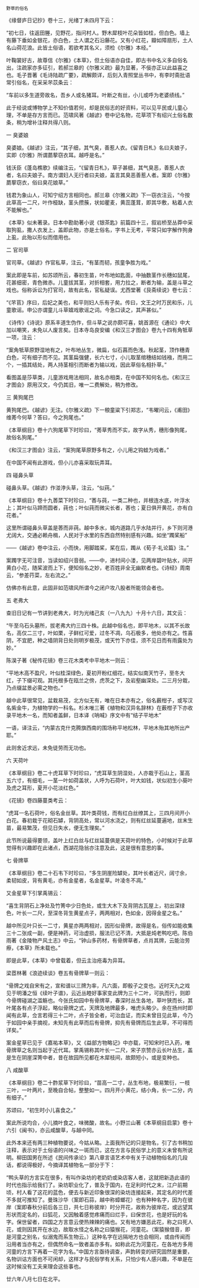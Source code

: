     野草的俗名 

   《缘督庐日记抄》卷十三，光绪丁未四月下云：

   “初七日，往返田塍，见野花，指问村人。野木犀枝叶花朵皆如桂，但白色。墙上有藤下垂如金银花，亦白色，土人谓之石沿藤花。又有小红花，瓣如障扇形，土人名山荷花浪。此皆土俗语，若欲考其名义，须检《尔雅》本经。”

   叶鞠裳好古，故尊信《尔雅》《本草》，但土俗语亦自佳，即古书中名义多自俗名出，注疏家亦多征引，若郝兰皋的《尔雅义疏》最为显著，不佞亦正以此益喜之也。毛子晋著《毛诗陆疏广要》，疏解颇详，后刻入青照堂丛书中，有李时斋批语常引俗名，在采采芣苡条云：

   “车前以多生道旁故名，吾乡人或名猪耳。叶断之有丝，小儿或呼为老婆绩线。”

   此于经说或博物学上不知价值若何，却是民俗志的好资料，可以见平民或儿童心理，不单是存方言而已。范啸风著《越谚》卷中记名物，花草项下有绍兴土俗名数条，稍为增补注释共得八则。

   一 臭婆娘

   臭婆娘。《越谚》注云，“其子细，其气臭，善惹人衣。《留青日札》名曰夫娘子，实即《尔雅》所谓蘮蒘窃衣耳。越呼是名。”

   钱沃臣《蓬岛樵歌》续编注云，“《留青日札》，草子甚细，其气臭恶，善惹人衣者，名曰夫娘子。南方谓妇人无行者曰夫娘，盖言其臭恶善惹人者。案即《尔雅》蘮蒘窃衣，俗曰臭花娘草。”

   钱君为象山人，可知宁绍方言相同也。郝兰皋《尔雅义疏》下一窃衣注云，“今按此草高一二尺，叶作桠缺，茎头攒蔟，状如瞿麦，黄蕊蓬茸，即其华敷，粘着人衣不能解也。”

   《本草》似未著录。日本中勘助著小说《银茶匙》前篇四十三，叙岩桥至丛莽中采取狗虱，撒人衣发上，盖即此物，亦是土俗名，字书上无考，平常只如字解作狗身上虱，此殆以形似而借用也。

   二 官司草

   官司草。《越谚》作官私草，注云，“有茎而韧，孩童争胜为戏。”

   案此即是车前，如苏颂所云，春初生苗，叶布地如匙面，中抽数茎作长穗如鼠尾，花甚细密，青色微赤。儿童拔其茎，对折相套，用力拉之，断者为输，盖是斗草之戏也。俗称诉讼为打官司，故有此名，官私疑误。尤西堂著《艮斋续说》卷七云：

   “《芣苢》序曰，后妃之美也，和平则妇人乐有子矣。传曰，文王之时万民和乐，儿童歌谣。申公亦谓童儿斗草嬉戏歌谣之词。今急口读之，其声甚似。”

   《诗传》《诗说》原系丰道生伪作，但斗草之说亦颇可喜，姚首源在《通论》中大加以嘲笑，未免以人废言矣。日本寺岛良安编《和汉三才图会》卷九十四有角牴草一项，注云：

   “案角牴草原野湿地有之，叶布地丛生，微扁，似石菖而色浅。秋起茎，顶作穗青白色，可有细子而不见。其茎扁强健，长六七寸，小儿取茎绾穗结如钱襁，而用二个，一插其结处，两人持茎相引而断者为输以戏，因此草俗名相扑草。”

   看图盖是莎草类，儿童游戏用法相同，故名亦相类，在中国不知何名也。《和汉三才图会》原用汉文，今仍其旧，唯一二费解处，稍为修改。

   三 黄狗尾巴

   黄狗尾巴。《越谚》无注。《尔雅义疏》下一稂童粱下引郑志，“韦曜问云，《甫田》维莠今何草？答曰，今之狗尾也。”

   《本草纲目》卷十六狗尾草下时珍曰，“莠草秀而不实，故字从秀，穗形像狗尾，故俗名狗尾。”

   《和汉三才图会》注云，“案狗尾草原野多有之，小儿用之钩蛙为戏者。”

   在中国不闻有此游戏，但小儿亦喜采取玩弄耳。

   四 碰鼻头草

   碰鼻头草。《越谚》作湴浡头草，注云，“似莼。”

   《本草纲目》卷十九莕菜下时珍曰，“莕与莼，一类二种也，并根连水底，叶浮水上；其叶似马蹄而圆者，莼也；叶似莼而微尖长者，莕也；夏日俱开黄花，亦有白花者。”

   这里所谓碰鼻头草盖是莕而非莼。越中多水，城内道路几乎水陆并行，乡下则河港尤阔大，交通必赖舟楫，人民对于水里的东西自然特别感有兴趣。如坐“躅桨船”

   ——《越谚》卷中注云，小而快，用脚踏桨，桨在后，躅从《荀子·礼论篇》注。”

   案躅字无可注音，当读如绍兴音弱。——中，进村间小溇，见两岸碧叶贴水，间开黄白小花，随桨波而上下，便知俗名之妙，老百姓非全无幽默者也。《诗经》周南云，“参差荇菜，左右流之。”

   仿佛亦有此意，此固非如范啸风所谓今之闭户攻八股者所能领会者也。

   五 老弗大

   查旧日记有一节讲到老弗大，时为光绪己亥（一八九九）十月十六日，其文云：

   “午至乌石头墓所，拔老弗大约三四十株。此越中俗名也，即平地木，以其不长故名，高仅二三寸，叶如栗，子鲜红可爱，过冬不凋，乌石极多，他处亦有之。性喜阴，不宜肥，种之墙阴背日处则明岁极茂，或天竹下亦佳，须不见日而有雨露处为妙。”

   陈淏子著《秘传花镜》卷三花木类考中平地木一则云：

   “平地木高不盈尺，叶似桂深绿色，夏初开粉红细花，结实似南天竹子，至冬大红，子下缀可观。其托根多在瓯兰之傍，虎茨之下，及岩壑幽深处。二三月分栽，乃点缀盆景必需之物也。”

   越中此草很常见，盆栽易茂，北方似无有，唯在日本亦有之，俗名薮柑子，或写汉名紫金牛，为植物学的一科名。杉木唯三著《植物和汉异名辞林》在薮柑子下亦收录平地木一名，而知者盖鲜，日本译《呐喊》序文中有“结子平地木”

   一语，译注云，“内蒙古克什克腾旗西南的围场称平地松林，平地木殆其地所出产耶。”

   此则舍近求远，未免徒劳而无功也。

   六 天荷叶

   《本草纲目》卷二十虎耳草下时珍曰，“虎耳草生阴湿处，人亦栽于石山上，茎高五六寸，有细毛，一茎一叶如荷盖状，人呼为石荷叶，叶大如钱，状似初生小葵叶及虎之耳形，夏开小花淡红色。”

   《花镜》卷四藤蔓类考云：

   “虎耳一名石荷叶，俗名金丝草。其叶类荷钱，而有红白丝缭其上，三四月间开小白花。春初栽于花砌石罅，背阴高处，常以河水浇之，则有红丝延蔓遍地，丝末生苗，最易繁茂，但见日失水，便无生理矣。”

   此节所说最得要领，盖叶上红白丝与红丝延蔓俱是天荷叶的特色，小时候对于此草觉得有兴趣即在此诸点，西湖花隐翁亦注意及此，这是很有意思的事。

   七 骨牌草

   《本草纲目》卷二十石韦下时珍曰，“多生阴崖险罅处，其叶长者近尺，阔寸余，柔韧如皮，背有黄毛，亦有金星者，名金星草。叶凌冬不凋。”

   又金星草下引掌禹锡云：

   “喜生背阴石上净处及竹箐中少日色处，或生大木下及背阴古瓦屋上，初出深绿色，叶长一二尺，至深冬背生黄星点子，两两相对，色如金，因得金星之名。”

   越中所见叶只长一二寸，黄星亦两两相对，因形似骨牌，故得是名，俗传如能收集三十二张成一副，便是神药，可治虚损，服法已记不清，大抵是炖老鸭吃吧。陈伯雨著《金陵物产风土志》中云，“钟山多药材，有骨牌草者，点肖其牌，云能治劳瘵，《本草》所未载也。”

   即是此草，《本草》中曾载着，但云主治疮毒为异耳。

   梁茝林著《浪迹续谈》卷五有骨牌草一则云：

   “骨牌之戏自宋有之，宣和谱以三牌为率，凡六面，即骰子之变也。近时天九之戏见于明潘之恒《续叶子谱》，云近丛睦好事家变此牌为三十二叶，可执而行，则即今骨牌碰湖之滥觞也。今张氏如园中有骨牌草，春深时丛生各地，草叶狭而长，其叶尾各有点子浮起，略似骨牌之式，天牌及地牌最多，唯虎头略少。余在扬州时即闻有此草，佥言若得三十二叶，点子皆全者，可治血证，而实未曾目见此草，今乃于如园中亲手摘视，未知先有此草而后有骨牌，抑先有骨牌而后生此草，不可得而详矣。”

   案金星草已见于《嘉祐本草》，又《益部方物略记》中亦载，可知宋时已入药，唯骨牌草之名则当起于近代耳。掌禹锡称其叶长一二尺，宋子京赞亦云长叶丛生，盖是生在阴崖深箐中者，昔在故园所见都在木犀枝间，故颇短小，或是变种也。

   八 咸酸草

   《本草纲目》卷二十酢浆草下时珍曰，“苗高一二寸，丛生布地，极易繁衍，一枝三叶，一叶两片，至晚自合帖，整整如一。四月开小黄花，结小角，长一二分，内有细子。”

   苏颂曰，“初生时小儿喜食之。”

   案此所说均合，小儿摘叶食之，味微酸，故名。小野兰山著《本草纲目启蒙》卷十六引《闽书》，亦云咸酸草，与越中同。

   此外本来还有两三种植物要说，今姑从略。上面我所记的只是物名，引了古书稍加注释，表示对于土俗语的兴味之一斑而已，这在方言与民俗学上的意义未曾有所说明。柳田国男在所述《民间传承论》第八章言语艺术中有关于动植物俗名的几段话，都说得极好，今摘译其植物名一部分于下：

   “鸭头草的方言实在很多，有叫作染坊的老奶奶或染店客人者，这就把新造此语的时代也指示给我们了。染坊职业化了，普及于国内，在足利时代之末，江户前期顷，村人看了这花的蓝色，便去与新近印象很深的染坊连接起来，其定名的时代差不多就可推知了。曼珠沙华（案即石蒜，越中称蟑螂花）也有种种名字，因为在彼岸（案即春秋分前后各三日，共七日称彼岸）时分开花，故称为彼岸花，或远望其形状而定名的，曰狐花，又因触着感觉疼痛而曰烂手，曰保世花，也是好玩的名字。保世留者，四国之方言意云使热辣辣的痛也。又有地方嫌恶此花，称之曰死人花，或则因其开在水边，故取水怪之名称之曰猿猴花，河童花。（案猿猴借音，即是河童之别名，似溺鬼而系生物云。）这种名字在远隔地方也会相同，或由传闻而沿用者当亦有之，但偶然命名一致者盖亦多有。如称此花为河童花，在各地方多用河童的方言下再着一花字为名。”中国方言亟待调查，声韵转变的研究固然是重要，名物训诂方面也不可闲却，这样才与民俗学有关系，只怕少有人感兴趣，不单是在这时候没有工夫来理会这些事也。

   廿六年八月七日在北平。

